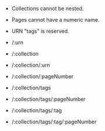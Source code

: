 - Collections cannot be nested.
- Pages cannot have a numeric name.
- URN "tags" is reserved.

- /:urn
- /:collection
- /:collection/:urn
- /:collection/:pageNumber
- /:collection/tags
- /:collection/tags/:pageNumber
- /:collection/tags/:tag
- /:collection/tags/:tag/:pageNumber
